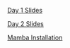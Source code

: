 
[Day 1 Slides](https://CBC-UCONN.github.io/ATAC-seq-ChIP-seq-Workshop/slides/day1.html)

[Day 2 Slides](https://CBC-UCONN.github.io/ATAC-seq-ChIP-seq-Workshop/slides/day2.html)

[Mamba Installation](https://CBC-UCONN.github.io/ATAC-seq-ChIP-seq-Workshop/slides/mamba.html)